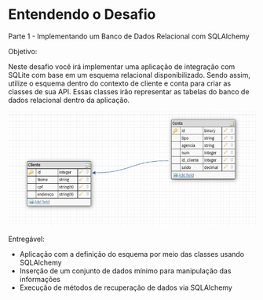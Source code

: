 # Entendendo o Desafio

Parte 1 - Implementando um Banco de Dados Relacional com SQLAlchemy

Objetivo:

Neste desafio você irá implementar uma aplicação de integração com SQLite com base em um esquema relacional disponibilizado. Sendo assim, utilize o esquema dentro do contexto de cliente e conta para criar as classes de sua API. Essas classes irão representar as tabelas do banco de dados relacional dentro da aplicação.

![image](https://raw.githubusercontent.com/Giuseppe31-s/Python3_developer/master/img/diagrama%20de%20err%20conta%20cliente.png)


Entregável:

*    Aplicação com a definição do esquema por meio das classes usando SQLAlchemy
 *   Inserção de um conjunto de dados mínimo para manipulação das informações
  *  Execução de métodos de recuperação de dados via SQLAlchemy

